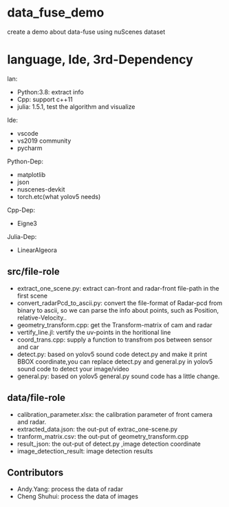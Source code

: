 # data_fuse_demo
create a demo about data-fuse using nuScenes dataset

# language, Ide, 3rd-Dependency
lan:
- Python:3.8: extract info
- Cpp: support c++11
- julia: 1.5.1, test the algorithm and visualize

Ide:
- vscode
- vs2019 community
- pycharm

Python-Dep:
- matplotlib
- json
- nuscenes-devkit
- torch.etc(what yolov5 needs)

Cpp-Dep:
- Eigne3

Julia-Dep:
- LinearAlgeora

## src/file-role
- extract_one_scene.py: extract can-front and radar-front file-path in the first scene
- convert_radarPcd_to_ascii.py: convert the file-format of Radar-pcd from binary to ascii, so we can parse the info about points, such as Position, relative-Velocity..
- geometry_transform.cpp: get the Transform-matrix of cam and radar
- vertify_line.jl: vertify the uv-points in the horitional line 
- coord_trans.cpp: supply a function to transfrom pos between sensor and car
- detect.py: based on yolov5 sound code detect.py and make it print BBOX coordinate,you can replace detect.py and general.py in yolov5 sound code to detect your image/video
- general.py: based on yolov5 general.py sound code has a little change.

## data/file-role
- calibration_parameter.xlsx: the calibration parameter of front camera and radar.
- extracted_data.json: the out-put of extrac_one-scene.py
- tranform_matrix.csv: the out-put of geometry_transform.cpp
- result_json: the out-put of detect.py ,image detection coordinate
- image_detection_result: image detection results

## Contributors
- Andy.Yang: process the data of radar
- Cheng Shuhui: process the data of images
